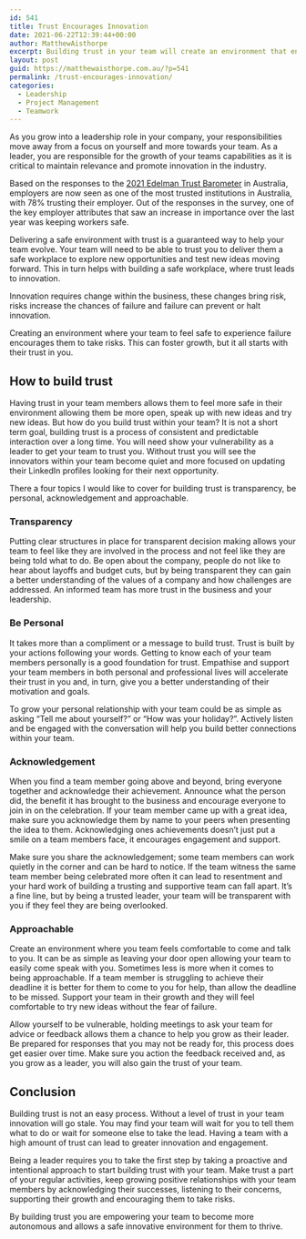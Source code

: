 ```yaml
---
id: 541
title: Trust Encourages Innovation
date: 2021-06-22T12:39:44+00:00
author: MatthewAisthorpe
excerpt: Building trust in your team will create an environment that encourages innovation, helping your business grow.
layout: post
guid: https://matthewaisthorpe.com.au/?p=541
permalink: /trust-encourages-innovation/
categories:
  - Leadership
  - Project Management
  - Teamwork
---
```

As you grow into a leadership role in your company, your responsibilities move away from a focus on yourself and more towards your team. As a leader, you are responsible for the growth of your teams capabilities as it is critical to maintain relevance and promote innovation in the industry. 

Based on the responses to the [2021 Edelman Trust Barometer](https://www.edelman.com.au/trust-barometer-2021-australia) in Australia, employers are now seen as one of the most trusted institutions in Australia, with 78% trusting their employer. Out of the responses in the survey, one of the key employer attributes that saw an increase in importance over the last year was keeping workers safe. 

Delivering a safe environment with trust is a guaranteed way to help your team evolve. Your team will need to be able to trust you to deliver them a safe workplace to explore new opportunities and test new ideas moving forward. This in turn helps with building a safe workplace, where trust leads to innovation.

Innovation requires change within the business, these changes bring risk, risks increase the chances of failure and failure can prevent or halt innovation. 

Creating an environment where your team to feel safe to experience failure encourages them to take risks. This can foster growth, but it all starts with their trust in you.

## How to build trust

Having trust in your team members allows them to feel more safe in their environment allowing them be more open, speak up with new ideas and try new ideas. But how do you build trust within your team? It is not a short term goal, building trust is a process of consistent and predictable interaction over a long time. You will need show your vulnerability as a leader to get your team to trust you. Without trust you will see the innovators within your team become quiet and more focused on updating their LinkedIn profiles looking for their next opportunity.

There a four topics I would like to cover for building trust is transparency, be personal, acknowledgement and approachable.

### Transparency

Putting clear structures in place for transparent decision making allows your team to feel like they are involved in the process and not feel like they are being told what to do. Be open about the company, people do not like to hear about layoffs and budget cuts, but by being transparent they can gain a better understanding of the values of a company and how challenges are addressed. An informed team has more trust in the business and your leadership.

### Be Personal

It takes more than a compliment or a message to build trust. Trust is built by your actions following your words. Getting to know each of your team members personally is a good foundation for trust. Empathise and support your team members in both personal and professional lives will accelerate their trust in you and, in turn, give you a better understanding of their motivation and goals.

To grow your personal relationship with your team could be as simple as asking &#8220;Tell me about yourself?&#8221; or &#8220;How was your holiday?&#8221;. Actively listen and be engaged with the conversation will help you build better connections within your team.

### Acknowledgement

When you find a team member going above and beyond, bring everyone together and acknowledge their achievement. Announce what the person did, the benefit it has brought to the business and encourage everyone to join in on the celebration. If your team member came up with a great idea, make sure you acknowledge them by name to your peers when presenting the idea to them. Acknowledging ones achievements doesn&#8217;t just put a smile on a team members face, it encourages engagement and support. 

Make sure you share the acknowledgement; some team members can work quietly in the corner and can be hard to notice. If the team witness the same team member being celebrated more often it can lead to resentment and your hard work of building a trusting and supportive team can fall apart. It&#8217;s a fine line, but by being a trusted leader, your team will be transparent with you if they feel they are being overlooked.

### Approachable

Create an environment where you team feels comfortable to come and talk to you. It can be as simple as leaving your door open allowing your team to easily come speak with you. Sometimes less is more when it comes to being approachable. If a team member is struggling to achieve their deadline it is better for them to come to you for help, than allow the deadline to be missed. Support your team in their growth and they will feel comfortable to try new ideas without the fear of failure.

Allow yourself to be vulnerable, holding meetings to ask your team for advice or feedback allows them a chance to help you grow as their leader. Be prepared for responses that you may not be ready for, this process does get easier over time. Make sure you action the feedback received and, as you grow as a leader, you will also gain the trust of your team.

## Conclusion

Building trust is not an easy process. Without a level of trust in your team innovation will go stale. You may find your team will wait for you to tell them what to do or wait for someone else to take the lead. Having a team with a high amount of trust can lead to greater innovation and engagement.

Being a leader requires you to take the first step by taking a proactive and intentional approach to start building trust with your team. Make trust a part of your regular activities, keep growing positive relationships with your team members by acknowledging their successes, listening to their concerns, supporting their growth and encouraging them to take risks.

By building trust you are empowering your team to become more autonomous and allows a safe innovative environment for them to thrive.